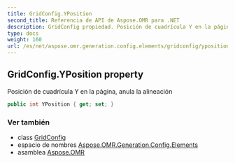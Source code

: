 ```yaml
---
title: GridConfig.YPosition
second_title: Referencia de API de Aspose.OMR para .NET
description: GridConfig propiedad. Posición de cuadrícula Y en la página anula la alineación
type: docs
weight: 160
url: /es/net/aspose.omr.generation.config.elements/gridconfig/yposition/
---
```

## GridConfig.YPosition property

Posición de cuadrícula Y en la página, anula la alineación

```csharp
public int YPosition { get; set; }
```

### Ver también

* class [GridConfig](../)
* espacio de nombres [Aspose.OMR.Generation.Config.Elements](../../gridconfig/)
* asamblea [Aspose.OMR](../../../)


